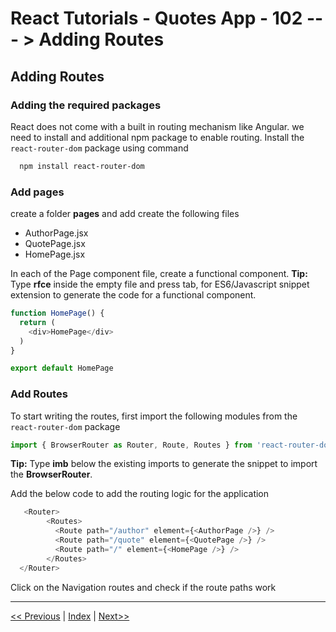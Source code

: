 # React Tutorials - Quotes App - 102 --- > Adding Routes

## Adding Routes

### Adding the required packages

React does not come with a built in routing mechanism like Angular. we need to install and additional npm package to enable routing.
Install the `react-router-dom` package using command

``` bash
  npm install react-router-dom
```

### Add pages

create a folder **pages** and add create the following files 
- AuthorPage.jsx
- QuotePage.jsx
- HomePage.jsx

In each of the Page component file, create a functional component. 
**Tip:** Type **rfce** inside the empty file and press tab, for ES6/Javascript snippet extension to generate the code for a functional component.

``` javascript
function HomePage() {
  return (
    <div>HomePage</div>
  )
}

export default HomePage
```

### Add Routes

To start writing the routes, first import the following modules from the `react-router-dom` package

``` javascript
import { BrowserRouter as Router, Route, Routes } from 'react-router-dom';
```

**Tip:** Type **imb** below the existing imports to generate the snippet to import the **BrowserRouter**.

Add the below code to add the routing logic for the application

``` javascript
   <Router>
        <Routes>
          <Route path="/author" element={<AuthorPage />} />
          <Route path="/quote" element={<QuotePage />} />
          <Route path="/" element={<HomePage />} />
        </Routes>
  </Router>
```

Click on the Navigation routes and check if the route paths work

<hr/>

[<< Previous](https://costaivo.com/tutorial-reactjs/quotes-101b) |  [Index](https://costaivo.com/tutorial-reactjs) |  [Next>>](https://costaivo.com/tutorial-reactjs/quotes-102) 
